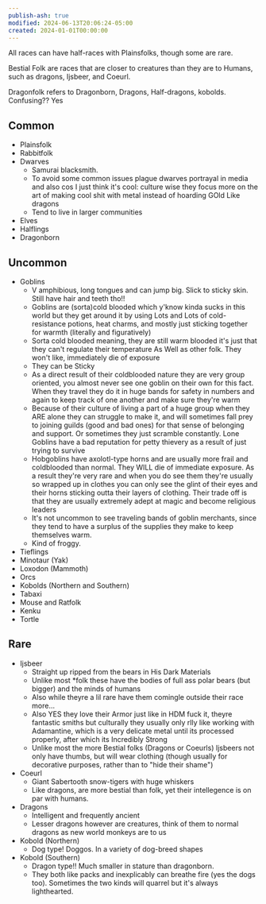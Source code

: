 ```yaml
---
publish-ash: true
modified: 2024-06-13T20:06:24-05:00
created: 2024-01-01T00:00:00
---
```

All races can have half-races with Plainsfolks, though some are rare.

Bestial Folk are races that are closer to creatures than they are to Humans, such as dragons, Ijsbeer, and Coeurl.

Dragonfolk refers to Dragonborn, Dragons, Half-dragons, kobolds. Confusing?? Yes

## Common
- Plainsfolk
- Rabbitfolk
- Dwarves
	- Samurai blacksmith.
	- To avoid some common issues plague dwarves portrayal in media and also cos I just think it's cool: culture wise they focus more on the art of making cool shit with metal instead of hoarding GOld Like dragons
	- Tend to live in larger communities
- Elves
- Halflings
- Dragonborn

## Uncommon
- Goblins
	- V amphibious, long tongues and can jump big. Slick to sticky skin. Still have hair and teeth tho!!
	-  Goblins are (sorta)cold blooded which y'know kinda sucks in this world but they get around it by using Lots and Lots of cold-resistance potions, heat charms, and mostly just sticking together for warmth (literally and figuratively)
    - Sorta cold blooded meaning, they are still warm blooded it's just that they can't regulate their temperature As Well as other folk. They won't like, immediately die of exposure
    - They can be Sticky
    - As a direct result of their coldblooded nature they are very group oriented, you almost never see one goblin on their own for this fact. When they travel they do it in huge bands for safety in numbers and again to keep track of one another and make sure they're warm
    - Because of their culture of living a part of a huge group when they ARE alone they can struggle to make it, and will sometimes fall prey to joining guilds (good and bad ones) for that sense of belonging and support. Or sometimes they just scramble constantly. Lone Goblins have a bad reputation for petty thievery as a result of just trying to survive
    - Hobgoblins have axolotl-type horns and are usually more frail and coldblooded than normal. They WILL die of immediate exposure. As a result they're very rare and when you do see them they're usually so wrapped up in clothes you can only see the glint of their eyes and their horns sticking outta their layers of clothing. Their trade off is that they are usually extremely adept at magic and become religious leaders
    - It's not uncommon to see traveling bands of goblin merchants, since they tend to have a surplus of the supplies they make to keep themselves warm.
    - Kind of froggy.
- Tieflings
- Minotaur (Yak)
- Loxodon (Mammoth)
- Orcs
- Kobolds (Northern and Southern)
- Tabaxi
- Mouse and Ratfolk
- Kenku
- Tortle

## Rare
- Ijsbeer
	- Straight up ripped from the bears in His Dark Materials
	- Unlike most \*folk these have the bodies of full ass polar bears (but bigger) and the minds of humans
	- Also while theyre a lil rare have them comingle outside their race more... 
	- Also YES they love their Armor just like in HDM fuck it, theyre fantastic smiths but culturally they usually only rlly like working with Adamantine, which is a very delicate metal until its processed properly, after which its Incredibly Strong
	- Unlike most the more Bestial folks (Dragons or Coeurls) Ijsbeers not only have thumbs, but will wear clothing (though usually for decorative purposes, rather than to "hide their shame")
- Coeurl
	- Giant Sabertooth snow-tigers with huge whiskers
	- Like dragons, are more bestial than folk, yet their intellegence is on par with humans.
- Dragons
	- Intelligent and frequently ancient
	- Lesser dragons however are creatures, think of them to normal dragons as new world monkeys are to us
- Kobold (Northern)
	- Dog type! Doggos. In a variety of dog-breed shapes
- Kobold (Southern)
	- Dragon type!! Much smaller in stature than dragonborn.
	- They both like packs and inexplicably can breathe fire (yes the dogs too). Sometimes the two kinds will quarrel but it's always lighthearted.
